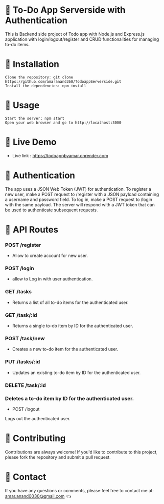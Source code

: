 # 📝 To-Do App Serverside with Authentication

This is Backend side project of Todo app with Node.js and Express.js application with login/logout/register and CRUD functionalities for managing to-do items.
# 🚀 Installation

    Clone the repository: git clone https://github.com/amaranand360/TodoappServerside.git
    Install the dependencies: npm install
    
# 🎯 Usage

    Start the server: npm start
    Open your web browser and go to http://localhost:3000
 
 # 🚀 Live Demo
 
- Live link : https://todoappbyamar.onrender.com

# 🔑 Authentication

The app uses a JSON Web Token (JWT) for authentication. To register a new user, make a POST request to /register with a JSON payload containing a username and password field. To log in, make a POST request to /login with the same payload. The server will respond with a JWT token that can be used to authenticate subsequent requests.

# 📝 API Routes
<h3> POST /register </h3>

-  Allow to create account for new user.

<h3> POST /login </h3>

-  allow to Log in with user authentication.

<h3> GET /tasks </h3>

- Returns a list of all to-do items for the authenticated user.

<h3>GET /task/:id </h3>

- Returns a single to-do item by ID for the authenticated user.

<h3>POST /task/new</h3>

- Creates a new to-do item for the authenticated user.

<h3>PUT /tasks/:id</h3>

- Updates an existing to-do item by ID for the authenticated user.

<h3>DELETE /task/:id </h3>

<h3>Deletes a to-do item by ID for the authenticated user.</h3>

- POST /logout

Logs out the authenticated user.
# 🤝 Contributing

Contributions are always welcome! If you'd like to contribute to this project, please fork the repository and submit a pull request.

# 📧 Contact

If you have any questions or comments, please feel free to contact me at: amar.anand0030@gmail.com 👈
